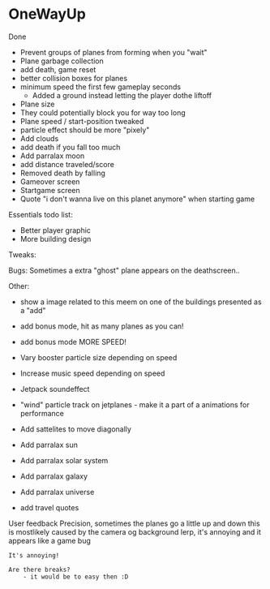 # OneWayUp

Done
 * Prevent groups of planes from forming when you "wait"
 * Plane garbage collection
 * add death, game reset
 * better collision boxes for planes
 * minimum speed the first few gameplay seconds
	- Added a ground instead letting the player dothe liftoff
 * Plane size
 * They could potentially block you for way too long
 * Plane speed / start-position tweaked
 * particle effect should be more "pixely"
 * Add clouds
 * add death if you fall too much
 * Add parralax moon
 * add distance traveled/score
 * Removed death by falling
 * Gameover screen
 * Startgame screen
 * Quote "i don't wanna live on this planet anymore" when starting game

Essentials todo list:
 * Better player graphic
 * More building design
	
Tweaks:

Bugs:
	Sometimes a extra "ghost" plane appears on the deathscreen..

Other:
 * show a image related to this meem on one of the buildings presented as a "add"
 * add bonus mode, hit as many planes as you can!
 * add bonus mode MORE SPEED!

 * Vary booster particle size depending on speed
 * Increase music speed depending on speed
 * Jetpack soundeffect
 * "wind" particle track on jetplanes 
		- make it a part of a animations for performance
		
 * Add sattelites to move diagonally
	
 * Add parralax sun
 * Add parralax solar system
 * Add parralax galaxy
 * Add parralax universe
 * add travel quotes





User feedback
	Precision, sometimes the planes go a little up and down
		this is mostlikely caused by the camera og background lerp, it's annoying and it appears like a game bug

	It's annoying!

	Are there breaks?
		- it would be to easy then :D